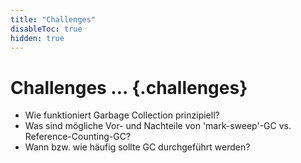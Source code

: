 ```yaml
---
title: "Challenges"
disableToc: true
hidden: true
---
```


# Challenges ... {.challenges}

*   Wie funktioniert Garbage Collection prinzipiell?
*   Was sind mögliche Vor- und Nachteile von 'mark-sweep'-GC
    vs. Reference-Counting-GC?
*   Wann bzw. wie häufig sollte GC durchgeführt werden?
